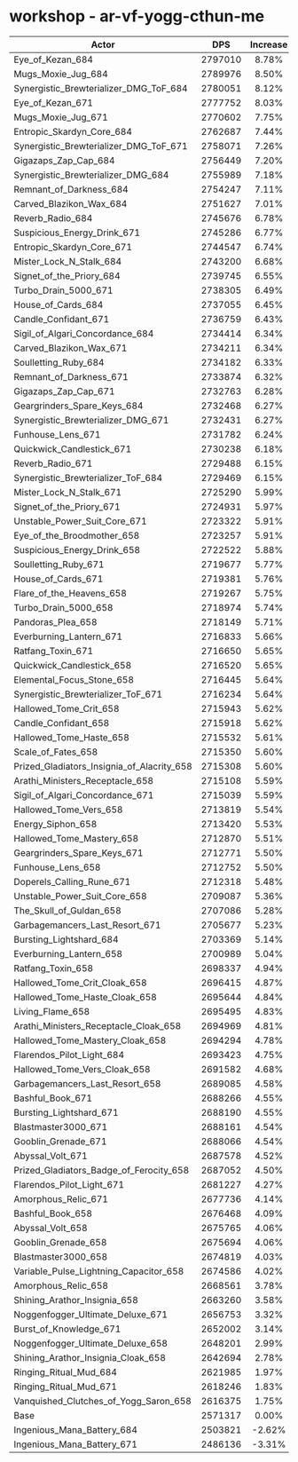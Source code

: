 # workshop - ar-vf-yogg-cthun-me
| Actor | DPS | Increase |
|---|:---:|:---:|
|Eye_of_Kezan_684|2797010|8.78%|
|Mugs_Moxie_Jug_684|2789976|8.50%|
|Synergistic_Brewterializer_DMG_ToF_684|2780051|8.12%|
|Eye_of_Kezan_671|2777752|8.03%|
|Mugs_Moxie_Jug_671|2770602|7.75%|
|Entropic_Skardyn_Core_684|2762687|7.44%|
|Synergistic_Brewterializer_DMG_ToF_671|2758071|7.26%|
|Gigazaps_Zap_Cap_684|2756449|7.20%|
|Synergistic_Brewterializer_DMG_684|2755989|7.18%|
|Remnant_of_Darkness_684|2754247|7.11%|
|Carved_Blazikon_Wax_684|2751627|7.01%|
|Reverb_Radio_684|2745676|6.78%|
|Suspicious_Energy_Drink_671|2745286|6.77%|
|Entropic_Skardyn_Core_671|2744547|6.74%|
|Mister_Lock_N_Stalk_684|2743200|6.68%|
|Signet_of_the_Priory_684|2739745|6.55%|
|Turbo_Drain_5000_671|2738305|6.49%|
|House_of_Cards_684|2737055|6.45%|
|Candle_Confidant_671|2736759|6.43%|
|Sigil_of_Algari_Concordance_684|2734414|6.34%|
|Carved_Blazikon_Wax_671|2734211|6.34%|
|Soulletting_Ruby_684|2734182|6.33%|
|Remnant_of_Darkness_671|2733874|6.32%|
|Gigazaps_Zap_Cap_671|2732763|6.28%|
|Geargrinders_Spare_Keys_684|2732468|6.27%|
|Synergistic_Brewterializer_DMG_671|2732431|6.27%|
|Funhouse_Lens_671|2731782|6.24%|
|Quickwick_Candlestick_671|2730238|6.18%|
|Reverb_Radio_671|2729488|6.15%|
|Synergistic_Brewterializer_ToF_684|2729469|6.15%|
|Mister_Lock_N_Stalk_671|2725290|5.99%|
|Signet_of_the_Priory_671|2724931|5.97%|
|Unstable_Power_Suit_Core_671|2723322|5.91%|
|Eye_of_the_Broodmother_658|2723257|5.91%|
|Suspicious_Energy_Drink_658|2722522|5.88%|
|Soulletting_Ruby_671|2719677|5.77%|
|House_of_Cards_671|2719381|5.76%|
|Flare_of_the_Heavens_658|2719267|5.75%|
|Turbo_Drain_5000_658|2718974|5.74%|
|Pandoras_Plea_658|2718149|5.71%|
|Everburning_Lantern_671|2716833|5.66%|
|Ratfang_Toxin_671|2716650|5.65%|
|Quickwick_Candlestick_658|2716520|5.65%|
|Elemental_Focus_Stone_658|2716445|5.64%|
|Synergistic_Brewterializer_ToF_671|2716234|5.64%|
|Hallowed_Tome_Crit_658|2715943|5.62%|
|Candle_Confidant_658|2715918|5.62%|
|Hallowed_Tome_Haste_658|2715532|5.61%|
|Scale_of_Fates_658|2715350|5.60%|
|Prized_Gladiators_Insignia_of_Alacrity_658|2715308|5.60%|
|Arathi_Ministers_Receptacle_658|2715108|5.59%|
|Sigil_of_Algari_Concordance_671|2715039|5.59%|
|Hallowed_Tome_Vers_658|2713819|5.54%|
|Energy_Siphon_658|2713420|5.53%|
|Hallowed_Tome_Mastery_658|2712870|5.51%|
|Geargrinders_Spare_Keys_671|2712771|5.50%|
|Funhouse_Lens_658|2712752|5.50%|
|Doperels_Calling_Rune_671|2712318|5.48%|
|Unstable_Power_Suit_Core_658|2709087|5.36%|
|The_Skull_of_Guldan_658|2707086|5.28%|
|Garbagemancers_Last_Resort_671|2705677|5.23%|
|Bursting_Lightshard_684|2703369|5.14%|
|Everburning_Lantern_658|2700989|5.04%|
|Ratfang_Toxin_658|2698337|4.94%|
|Hallowed_Tome_Crit_Cloak_658|2696415|4.87%|
|Hallowed_Tome_Haste_Cloak_658|2695644|4.84%|
|Living_Flame_658|2695495|4.83%|
|Arathi_Ministers_Receptacle_Cloak_658|2694969|4.81%|
|Hallowed_Tome_Mastery_Cloak_658|2694294|4.78%|
|Flarendos_Pilot_Light_684|2693423|4.75%|
|Hallowed_Tome_Vers_Cloak_658|2691582|4.68%|
|Garbagemancers_Last_Resort_658|2689085|4.58%|
|Bashful_Book_671|2688266|4.55%|
|Bursting_Lightshard_671|2688190|4.55%|
|Blastmaster3000_671|2688161|4.54%|
|Gooblin_Grenade_671|2688066|4.54%|
|Abyssal_Volt_671|2687578|4.52%|
|Prized_Gladiators_Badge_of_Ferocity_658|2687052|4.50%|
|Flarendos_Pilot_Light_671|2681227|4.27%|
|Amorphous_Relic_671|2677736|4.14%|
|Bashful_Book_658|2676468|4.09%|
|Abyssal_Volt_658|2675765|4.06%|
|Gooblin_Grenade_658|2675694|4.06%|
|Blastmaster3000_658|2674819|4.03%|
|Variable_Pulse_Lightning_Capacitor_658|2674586|4.02%|
|Amorphous_Relic_658|2668561|3.78%|
|Shining_Arathor_Insignia_658|2663260|3.58%|
|Noggenfogger_Ultimate_Deluxe_671|2656753|3.32%|
|Burst_of_Knowledge_671|2652002|3.14%|
|Noggenfogger_Ultimate_Deluxe_658|2648201|2.99%|
|Shining_Arathor_Insignia_Cloak_658|2642694|2.78%|
|Ringing_Ritual_Mud_684|2621985|1.97%|
|Ringing_Ritual_Mud_671|2618246|1.83%|
|Vanquished_Clutches_of_Yogg_Saron_658|2616375|1.75%|
|Base|2571317|0.00%|
|Ingenious_Mana_Battery_684|2503821|-2.62%|
|Ingenious_Mana_Battery_671|2486136|-3.31%|
